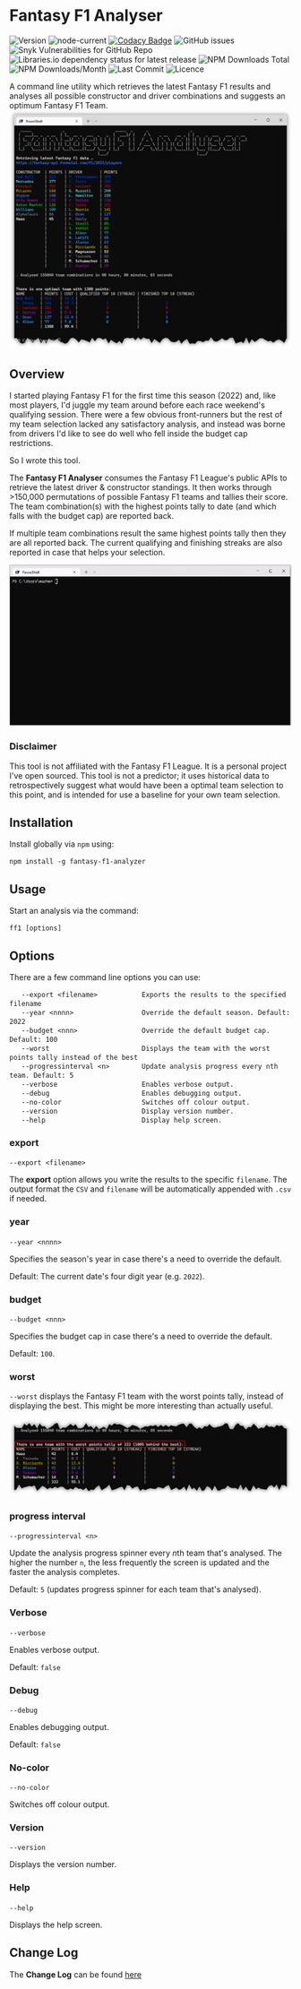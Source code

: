 # Fantasy F1 Analyser

![Version](https://img.shields.io/npm/v/fantasy-f1-analyzer?style=plastic)
![node-current](https://img.shields.io/node/v/fantasy-f1-analyzer?style=plastic)
[![Codacy Badge](https://app.codacy.com/project/badge/Grade/e77d8079c8424bb6abcc0ef1309a8a5c)](https://www.codacy.com/gh/markSmurphy/fantasy-f1-analyzer/dashboard?utm_source=github.com&amp;utm_medium=referral&amp;utm_content=markSmurphy/fantasy-f1-analyzer&amp;utm_campaign=Badge_Grade)
![GitHub issues](https://img.shields.io/github/issues/markSmurphy/fantasy-f1-analyzer?style=plastic)
![Snyk Vulnerabilities for GitHub Repo](https://img.shields.io/snyk/vulnerabilities/github/markSmurphy/fantasy-f1-analyzer?style=plastic)
![Libraries.io dependency status for latest release](https://img.shields.io/librariesio/release/npm/fantasy-f1-analyzer?style=plastic)
![NPM Downloads Total](https://img.shields.io/npm/dt/fantasy-f1-analyzer?style=plastic)
![NPM Downloads/Month](https://img.shields.io/npm/dm/fantasy-f1-analyzer?style=plastic)
![Last Commit](https://badgen.net/github/last-commit/markSmurphy/fantasy-f1-analyzer/main)
![Licence](https://img.shields.io/npm/l/fantasy-f1-analyzer?style=plastic)

A command line utility which retrieves the latest Fantasy F1 results and analyses all possible constructor and driver combinations and suggests an optimum Fantasy F1 Team.
![FF1 Analyser](./images/results.png)

## Overview

I started playing Fantasy F1 for the first time this season (2022) and, like most players, I'd juggle my team around before each race weekend's qualifying session. There were a few obvious front-runners but the rest of my team selection lacked any satisfactory analysis, and instead was borne from drivers I'd like to see do well who fell inside the budget cap restrictions.

So I wrote this tool.

The **Fantasy F1 Analyser** consumes the Fantasy F1 League's public APIs to retrieve the latest driver & constructor standings. It then works through >150,000 permutations of possible Fantasy F1 teams and tallies their score. The team combination(s) with the highest points tally to date (and which falls with the budget cap) are reported back.

If multiple team combinations result the same highest points tally then they are all reported back. The current qualifying and finishing streaks are also reported in case that helps your selection.

![FF1 Analyser - Running](./images/analysing.gif)

### Disclaimer

This tool is not affiliated with the Fantasy F1 League. It is a personal project I've open sourced.
This tool is not a predictor; it uses historical data to retrospectively suggest what would have been a optimal team selection to this point, and is intended for use a baseline for your own team selection.

## Installation

Install globally via `npm` using:

```shell
npm install -g fantasy-f1-analyzer
```

## Usage

Start an analysis via the command:

```shell
ff1 [options]
```

## Options

There are a few command line options you can use:

```text
   --export <filename>           Exports the results to the specified filename
   --year <nnnn>                 Override the default season. Default: 2022
   --budget <nnn>                Override the default budget cap. Default: 100
   --worst                       Displays the team with the worst points tally instead of the best
   --progressinterval <n>        Update analysis progress every nth team. Default: 5
   --verbose                     Enables verbose output.
   --debug                       Enables debugging output.
   --no-color                    Switches off colour output.
   --version                     Display version number.
   --help                        Display help screen.
```

### export

`--export <filename>`

The **export** option allows you write the results to the specific `filename`. The output format the `CSV` and `filename` will be automatically appended with `.csv` if needed.

### year

`--year <nnnn>`

Specifies the season's year in case there's a need to override the default.

Default: The current date's four digit year (e.g. `2022`).

### budget

`--budget <nnn>`

Specifies the budget cap in case there's a need to override the default.

Default: `100`.

### worst

`--worst` displays the Fantasy F1 team with the worst points tally, instead of displaying the best.
This might be more interesting than actually useful.

![worst team output](./images/worstTeamOutput.png)

### progress interval

`--progressinterval <n>`

Update the analysis progress spinner every *n*th team that's analysed. The higher the number `n`, the less frequently the screen is updated and the faster the analysis completes.

Default: `5` (updates progress spinner for each team that's analysed).

### Verbose

`--verbose`

Enables verbose output.

Default: `false`

### Debug

`--debug`

Enables debugging output.

Default: `false`

### No-color

`--no-color`

Switches off colour output.

### Version

`--version`

Displays the version number.

### Help

`--help`

Displays the help screen.

## Change Log

The **Change Log** can be found [here](CHANGELOG.md)
